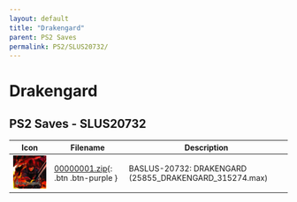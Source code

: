 ```yaml
---
layout: default
title: "Drakengard"
parent: PS2 Saves
permalink: PS2/SLUS20732/
---
```

# Drakengard

## PS2 Saves - SLUS20732

| Icon | Filename | Description |
|------|----------|-------------|
| ![Drakengard](icon0.png) | [00000001.zip](00000001.zip){: .btn .btn-purple } | BASLUS-20732: DRAKENGARD (25855_DRAKENGARD_315274.max) |
